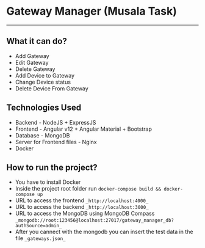 # Gateway Manager (Musala Task)

------------------------

## What it can do?

- Add Gateway
- Edit Gateway
- Delete Gateway
- Add Device to Gateway
- Change Device status
- Delete Device From Gateway

## Technologies Used

- Backend - NodeJS + ExpressJS
- Frontend - Angular v12 + Angular Material + Bootstrap
- Database - MongoDB
- Server for Frontend files - Nginx
- Docker

## How to run the project?

- You have to install Docker
- Inside the project root folder run ```docker-compose build && docker-compose up```
- URL to access the frontend ```_http://localhost:4000_```
- URL to access the backend ```_http://localhost:3000_```
- URL to access the MongoDB using MongoDB Compass ```_mongodb://root:123456@localhost:27017/gateway_manager_db?authSource=admin_```
- After you cannect with the mongodb you can insert the test data in the file ```_gateways.json_```
